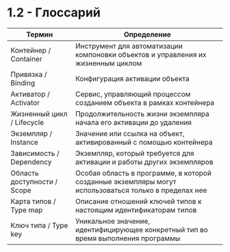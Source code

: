 # 1.2 - Глоссарий

| Термин                      | Определение                                                                                           |
|-----------------------------|-------------------------------------------------------------------------------------------------------|
| Контейнер / Container       | Инструмент для автоматизации компоновки объектов и управления их жизненным циклом                     |
| Привязка / Binding          | Конфигурация активации объекта                                                                        |
| Активатор / Activator       | Сервис, управляющий процессом созданием объекта в рамках контейнера                                   |
| Жизненный цикл / Lifecycle  | Продолжительность жизни экземпляра начала его активации до удаления                                   |
| Экземпляр / Instance        | Значение или ссылка на объект, активированный с помощью контейнера                                    |
| Зависимость / Dependency    | Экземпляр, который требуется для активации и работы других экземпляров                                |
| Область доступности / Scope | Особая область в программе, в которой созданные экземпляры могут использоваться только в пределах нее |
| Карта типов / Type map      | Описание отношений ключей типов к настоящим идентификаторам типов                                     |
| Ключ типа / Type key        | Уникальное значение, идентифицирующее конкретный тип во время выполнения программы                    |